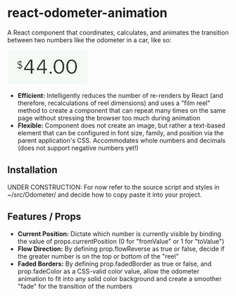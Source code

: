 # react-odometer-animation

A React component that coordinates, calculates, and animates the transition between two numbers like the odometer in a car, like so:

![](animation_demo.gif)

* **Efficient:** Intelligently reduces the number of re-renders by React (and therefore, recalculations of reel dimensions) and uses a "film reel" method to create a component that can repeat many times on the same page without stressing the browser too much during animation
* **Flexible:** Component does not create an image, but rather a text-based element that can be configured in font size, family, and position via the parent application's CSS. Accommodates whole numbers and decimals (does not support negative numbers yet!)

## Installation

UNDER CONSTRUCTION: For now refer to the source script and styles in ~/src/Odometer/ and decide how to copy paste it into your project.

## Features / Props

* **Current Position:** Dictate which number is currently visible by binding the value of props.currentPosition (0 for "fromValue" or 1 for "toValue")
* **Flow Direction:** By defining prop.flowReverse as true or false, decide if the greater number is on the top or bottom of the "reel"
* **Faded Borders:** By defining prop.fadedBorder as true or false, and prop.fadeColor as a CSS-valid color value, allow the odometer animation to fit into any solid color background and create a smoother "fade" for the transition of the numbers